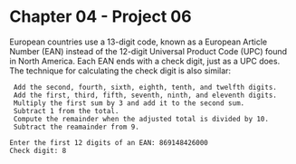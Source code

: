 # Chapter 04 - Project 06

European countries use a 13-digit code, known as a European Article Number (EAN) instead of the 12-digit Universal Product Code (UPC) found in North America. Each EAN ends with a check digit, just as a UPC does. The technique for calculating the check digit is also similar:  
     
     Add the second, fourth, sixth, eighth, tenth, and twelfth digits.  
     Add the first, third, fifth, seventh, ninth, and eleventh digits.  
     Multiply the first sum by 3 and add it to the second sum.  
     Subtract 1 from the total.  
     Compute the remainder when the adjusted total is divided by 10.  
     Subtract the reamainder from 9.  

```
Enter the first 12 digits of an EAN: 869148426000
Check digit: 8
```
